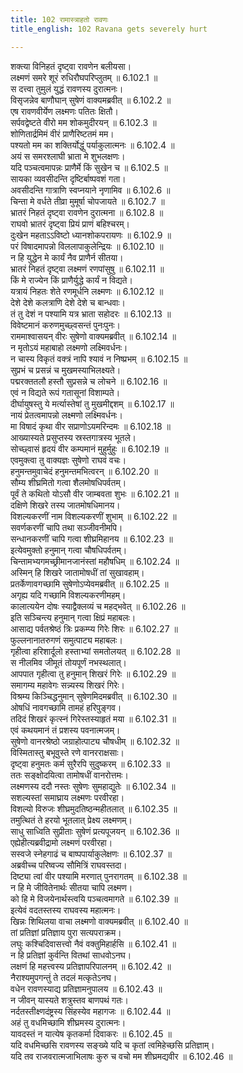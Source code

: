```yaml
---
title: 102 रामास्त्राहतो रावणः
title_english: 102 Ravana gets severely hurt

---
```

<div class="audioEmbed"  caption="श्रीराम-हरिसीताराममूर्ति-घनपाठिभ्यां वचनम्" src="https://archive.org/download/Ramayana-recitation-Sriram-harisItArAmamUrti-Ghanapaati-v2/Kanda_6/Kanda_6_YK-102-Ravana_gets_severely_hurt_0.mp3"></div>

शक्त्या विनिहतं दृष्ट्वा रावणेन बलीयसा।  
लक्ष्मणं समरे शूरं रुधिरौघपरिप्लुतम् ॥ 6.102.1 ॥   
स दत्त्वा तुमुलं युद्धं रावणस्य दुरात्मनः।  
विसृजन्नेव बाणौघान् सुषेणं वाक्यमब्रवीत् ॥ 6.102.2 ॥   
एष रावणवीर्येण लक्ष्मणः पतितः क्षितौ।  
सर्पवद्वेष्टते वीरो मम शोकमुदीरयन् ॥ 6.102.3 ॥   
शोणितार्द्रमिमं वीरं प्राणैरिष्टतमं मम।  
पश्यतो मम का शक्तिर्योद्धुं पर्याकुलात्मनः ॥ 6.102.4 ॥   
अयं स समरश्लाघी भ्राता मे शुभलक्षणः।  
यदि पञ्चत्वमापन्नः प्राणैर्मे किं सुखेन च ॥ 6.102.5 ॥   
सायका व्यवसीदन्ति दृष्टिर्बाष्पवशं गता।  
अवसीदन्ति गात्राणि स्वप्नयाने नृणामिव ॥ 6.102.6 ॥   
चिन्ता मे वर्धते तीव्रा मुमूर्षा चोपजायते ॥ 6.102.7 ॥   
भ्रातरं निहतं दृष्ट्वा रावणेन दुरात्मना ॥ 6.102.8 ॥   
राघवो भ्रातरं दृष्ट्वा प्रियं प्राणं बहिश्चरम्।  
दुःखेन महताऽऽविष्टो ध्यानशोकपरायणः ॥ 6.102.9 ॥   
परं विषादमापन्नो विललापाकुलेन्द्रियः ॥ 6.102.10 ॥   
न हि युद्धेन मे कार्यं नैव प्राणैर्न सीतया।  
भ्रातरं निहतं दृष्ट्वा लक्ष्मणं रणपांसुषु ॥ 6.102.11 ॥   
किं मे राज्येन किं प्राणैर्युद्धे कार्यं न विद्यते।  
यत्रायं निहतः शेते रणमूर्धनि लक्ष्मणः ॥ 6.102.12 ॥   
देशे देशे कलत्राणि देशे देशे च बान्धवाः।  
तं तु देशं न पश्यामि यत्र भ्राता सहोदरः ॥ 6.102.13 ॥   
विवेष्टमानं करुणमुच्छ्वसन्तं पुनःपुनः।  
राममाश्वासयन् वीरः सुषेणो वाक्यमब्रवीत् ॥ 6.102.14 ॥   
न मृतोऽयं महाबाहो लक्ष्मणो लक्ष्मिवर्धनः।  
न चास्य विकृतं वक्त्रं नापि श्यावं न निष्प्रभम् ॥ 6.102.15 ॥   
सुप्रभं च प्रसन्नं च मुखमस्याभिलक्ष्यते।  
पद्मरक्ततलौ हस्तौ सुप्रसन्ने च लोचने ॥ 6.102.16 ॥   
एवं न विद्यते रूपं गतासूनां विशाम्पते।  
दीर्घायुषस्तु ये मर्त्यास्तेषां तु मुखमीद्दशम् ॥ 6.102.17 ॥   
नायं प्रेतत्वमापन्नो लक्ष्मणो लक्ष्मिवर्धनः।  
मा विषादं कृथा वीर सप्राणोऽयमरिन्दमः ॥ 6.102.18 ॥   
आख्यास्यते प्रसुप्तस्य स्रस्तगात्रस्य भूतले।  
सोच्छ्वासं हृदयं वीर कम्पमानं मुहुर्मुहुः ॥ 6.102.19 ॥   
एवमुक्त्वा तु वाक्यज्ञः सुषेणो राघवं वचः।  
हनुमन्तमुवाचेदं हनुमन्तमभित्वरन् ॥ 6.102.20 ॥   
सौम्य शीघ्रमितो गत्वा शैलमोषधिपर्वतम्।  
पूर्वं ते कथितो योऽसौ वीर जाम्बवता शुभः ॥ 6.102.21 ॥   
दक्षिणे शिखरे तस्य जातमोषधिमानय।  
विशल्यकरणीं नाम विशल्यकरणीं शुभाम् ॥ 6.102.22 ॥   
सवर्णकरणीं चापि तथा सञ्जीवनीमपि।  
सन्धानकरणीं चापि गत्वा शीघ्रमिहानय ॥ 6.102.23 ॥   
इत्येवमुक्तो हनुमान् गत्वा चौषधिपर्वतम्।  
चिन्तामभ्यगमच्छ्रीमानजानंस्तां महौषधिम् ॥ 6.102.24 ॥   
अस्मिन् हि शिखरे जातामोषधीं तां सुखावहाम्।  
प्रतर्केणावगच्छामि सुषेणोऽप्येवमब्रवीत् ॥ 6.102.25 ॥   
अगृह्य यदि गच्छामि विशल्यकरणीमहम्।  
कालात्ययेन दोषः स्याद्वैक्लव्यं च महद्भवेत् ॥ 6.102.26 ॥   
इति सञ्चिन्त्य हनुमान् गत्वा क्षिप्रं महाबलः।  
आसाद्य पर्वतश्रेष्ठं त्रिः प्रकम्प्य गिरेः शिरः ॥ 6.102.27 ॥   
फुल्लनानातरुगणं समुत्पाट्य महाबलः।  
गृहीत्वा हरिशार्दूलो हस्ताभ्यां समतोलयत् ॥ 6.102.28 ॥   
स नीलमिव जीमूतं तोयपूर्णं नभस्थलात्।  
आपपात गृहीत्वा तु हनुमान् शिखरं गिरेः ॥ 6.102.29 ॥   
समागम्य महावेगः सन्न्यस्य शिखरं गिरेः।  
विश्रम्य किञ्चिद्धनुमान् सुषेणमिदमब्रवीत् ॥ 6.102.30 ॥   
ओषधिं नावगच्छामि तामहं हरिपुङ्गव।  
तदिदं शिखरं कृत्स्नं गिरेस्तस्याहृतं मया ॥ 6.102.31 ॥   
एवं कथयमानं तं प्रशस्य पवनात्मजम्।  
सुषेणो वानरश्रेष्ठो जग्राहोत्पाट्य चौषधीम् ॥ 6.102.32 ॥   
विस्मितास्तु बभूवुस्ते रणे वानरराक्षसाः।  
दृष्ट्वा हनुमतः कर्म सुरैरपि सुदुष्करम् ॥ 6.102.33 ॥   
ततः सङ्क्षोदयित्वा तामोषधीं वानरोत्तमः।  
लक्ष्मणस्य ददौ नस्तः सुषेणः सुमहाद्युतेः ॥ 6.102.34 ॥   
सशल्यस्तां समाघ्राय लक्ष्मणः परवीरहा।  
विशल्यो विरुजः शीघ्रमुदतिष्ठन्महीतलात् ॥ 6.102.35 ॥   
तमुत्थितं ते हरयो भूतलात् प्रेक्ष्य लक्ष्मणम्।  
साधु साध्विति सुप्रीताः सुषेणं प्रत्यपूजयन् ॥ 6.102.36 ॥   
एह्येहीत्यब्रवीद्रामो लक्ष्मणं परवीरहा।  
सस्वजे स्नेहगाढं च बाष्पपार्याकुलेक्षणः ॥ 6.102.37 ॥   
अब्रवीच्च परिष्वज्य सौमित्रिं राघवस्तदा।  
दिष्ट्या त्वां वीर पश्यामि मरणात् पुनरागतम् ॥ 6.102.38 ॥   
न हि मे जीवितेनार्थः सीतया चापि लक्ष्मण।  
को हि मे विजयेनार्थस्त्वयि पञ्चत्वमागते ॥ 6.102.39 ॥   
इत्येवं वदतस्तस्य राघवस्य महात्मनः।  
खिन्नः शिथिलया वाचा लक्ष्मणो वाक्यमब्रवीत् ॥ 6.102.40 ॥   
तां प्रतिज्ञां प्रतिज्ञाय पुरा सत्यपराक्रम।  
लघुः कश्चिदिवासत्त्वो नैवं वक्तुमिहार्हसि ॥ 6.102.41 ॥   
न हि प्रतिज्ञां कुर्वन्ति वितथां साधवोऽनघ।  
लक्षणं हि महत्त्वस्य प्रतिज्ञापरिपालनम् ॥ 6.102.42 ॥   
नैराश्यमुपगन्तुं ते तदलं मत्कृतेऽनघ।  
वधेन रावणस्याद्य प्रतिज्ञामनुपालय ॥ 6.102.43 ॥   
न जीवन् यास्यते शत्रुस्तव बाणपथं गतः।  
नर्दतस्तीक्ष्णदंष्ट्रस्य सिंहस्येव महागजः ॥ 6.102.44 ॥   
अहं तु वधमिच्छामि शीघ्रमस्य दुरात्मनः।  
यावदस्तं न यात्येष कृतकर्मा दिवाकरः ॥ 6.102.45 ॥   
यदि वधमिच्छसि रावणस्य सङ्ख्ये यदि च कृतां त्वमिहेच्छसि प्रतिज्ञाम्।  
यदि तव राजवरात्मजाभिलाषः कुरु च वचो मम शीघ्रमद्यवीर ॥ 6.102.46 ॥   
